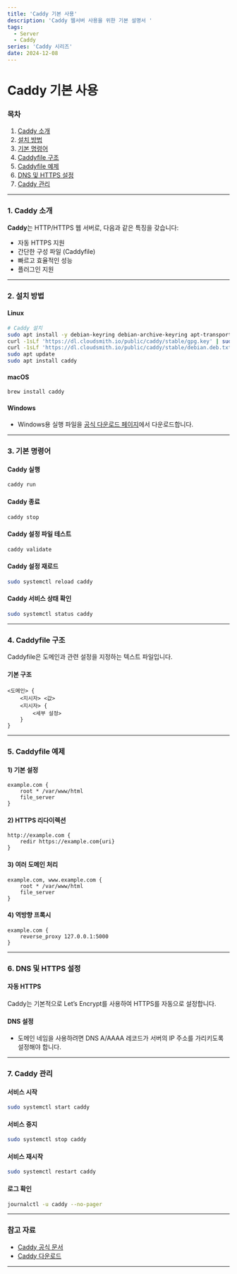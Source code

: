 ```yaml
---
title: 'Caddy 기본 사용'
description: 'Caddy 웹서버 사용을 위한 기본 설명서 '
tags:
  - Server
  - Caddy
series: 'Caddy 시리즈'
date: 2024-12-08
---
```


# Caddy 기본 사용

### 목차

1. [Caddy 소개](#1-caddy-소개)
2. [설치 방법](#2-설치-방법)
3. [기본 명령어](#3-기본-명령어)
4. [Caddyfile 구조](#4-caddyfile-구조)
5. [Caddyfile 예제](#5-caddyfile-예제)
6. [DNS 및 HTTPS 설정](#6-dns-및-https-설정)
7. [Caddy 관리](#7-caddy-관리)

---

### 1. Caddy 소개

**Caddy**는 HTTP/HTTPS 웹 서버로, 다음과 같은 특징을 갖습니다:

- 자동 HTTPS 지원
- 간단한 구성 파일 (Caddyfile)
- 빠르고 효율적인 성능
- 플러그인 지원

---

### 2. 설치 방법

#### **Linux**

```bash
# Caddy 설치
sudo apt install -y debian-keyring debian-archive-keyring apt-transport-https
curl -1sLf 'https://dl.cloudsmith.io/public/caddy/stable/gpg.key' | sudo tee /etc/apt/trusted.gpg.d/caddy-stable.asc
curl -1sLf 'https://dl.cloudsmith.io/public/caddy/stable/debian.deb.txt' | sudo tee /etc/apt/sources.list.d/caddy-stable.list
sudo apt update
sudo apt install caddy
```

#### **macOS**

```bash
brew install caddy
```

#### **Windows**

- Windows용 실행 파일을 [공식 다운로드 페이지](https://caddyserver.com/download)에서 다운로드합니다.

---

### 3. 기본 명령어

#### **Caddy 실행**

```bash
caddy run
```

#### **Caddy 종료**

```bash
caddy stop
```

#### **Caddy 설정 파일 테스트**

```bash
caddy validate
```

#### **Caddy 설정 재로드**

```bash
sudo systemctl reload caddy
```

#### **Caddy 서비스 상태 확인**

```bash
sudo systemctl status caddy
```

---

### 4. Caddyfile 구조

Caddyfile은 도메인과 관련 설정을 지정하는 텍스트 파일입니다.

#### **기본 구조**

```plaintext
<도메인> {
    <지시자> <값>
    <지시자> {
        <세부 설정>
    }
}
```

---

### 5. Caddyfile 예제

#### **1) 기본 설정**

```caddyfile
example.com {
    root * /var/www/html
    file_server
}
```

#### **2) HTTPS 리다이렉션**

```caddyfile
http://example.com {
    redir https://example.com{uri}
}
```

#### **3) 여러 도메인 처리**

```caddyfile
example.com, www.example.com {
    root * /var/www/html
    file_server
}
```

#### **4) 역방향 프록시**

```caddyfile
example.com {
    reverse_proxy 127.0.0.1:5000
}
```

---

### 6. DNS 및 HTTPS 설정

#### **자동 HTTPS**

Caddy는 기본적으로 Let’s Encrypt를 사용하여 HTTPS를 자동으로 설정합니다.

#### **DNS 설정**

- 도메인 네임을 사용하려면 DNS A/AAAA 레코드가 서버의 IP 주소를 가리키도록 설정해야 합니다.

---

### 7. Caddy 관리

#### **서비스 시작**

```bash
sudo systemctl start caddy
```

#### **서비스 중지**

```bash
sudo systemctl stop caddy
```

#### **서비스 재시작**

```bash
sudo systemctl restart caddy
```

#### **로그 확인**

```bash
journalctl -u caddy --no-pager
```

---

### 참고 자료

- [Caddy 공식 문서](https://caddyserver.com/docs/)
- [Caddy 다운로드](https://caddyserver.com/download)

---
